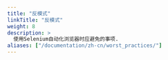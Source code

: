 ```yaml
---
title: "反模式"
linkTitle: "反模式"
weight: 8
description: >
  使用Selenium自动化浏览器时应避免的事项.
aliases: ["/documentation/zh-cn/worst_practices/"]    
---
```



